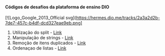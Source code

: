 #### Códigos de desafios da plataforma de ensino DIO

[![Logo_Google_2013_Official svg](https://hermes.dio.me/tracks/2a3a2d2b-7de7-457c-b4df-dcd327eae9eb.png]

1. Utilização do split - [Link](https://blog.betrybe.com/python/python-split/) 
2. Manipulação de strings - [Link](https://www.bosontreinamentos.com.br/programacao-em-python/08-1-python-strings-02-metodos-aplicados-a-strings/) 
3. Remoção de itens duplicados - [Link](https://horadecodar.com.br/remover-itens-duplicados-de-lista-em-python/)
4. Ordenaçao de listas - [Link](https://www.alura.com.br/artigos/ordenando-listas-no-python?utm_term=&utm_campaign=%5BSearch%5D+%5BPerformance%5D+-+Dynamic+Search+Ads+-+Artigos+e+Conte%C3%BAdos&utm_source=adwords&utm_medium=ppc&hsa_acc=7964138385&hsa_cam=11384329873&hsa_grp=164240702375&hsa_ad=703853654617&hsa_src=g&hsa_tgt=aud-527303763294:dsa-2276348409543&hsa_kw=&hsa_mt=&hsa_net=adwords&hsa_ver=3&gad_source=1&gclid=CjwKCAjw0aS3BhA3EiwAKaD2ZaHNRahq2T_9CRVS9-GGyqG4JJKtepZAEY17mzReVMLIkSzxBKY2lhoCPEMQAvD_BwE)




